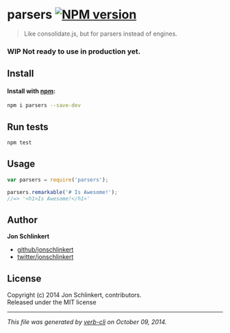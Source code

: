 # parsers [![NPM version](https://badge.fury.io/js/parsers.svg)](http://badge.fury.io/js/parsers)


> Like consolidate.js, but for parsers instead of engines.

### WIP Not ready to use in production yet.

## Install
#### Install with [npm](npmjs.org):

```bash
npm i parsers --save-dev
```

## Run tests

```bash
npm test
```

## Usage

```js
var parsers = require('parsers');

parsers.remarkable('# Is Awesome!');
//=> '<h1>Is Awesome!</h1>'
```

## Author

**Jon Schlinkert**
 
+ [github/jonschlinkert](https://github.com/jonschlinkert)
+ [twitter/jonschlinkert](http://twitter.com/jonschlinkert) 

## License
Copyright (c) 2014 Jon Schlinkert, contributors.  
Released under the MIT license

***

_This file was generated by [verb-cli](https://github.com/assemble/verb-cli) on October 09, 2014._